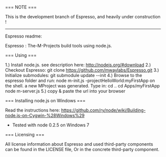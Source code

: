 === NOTE ===

This is the development branch of Espresso, and heavily under construction !


----------------------------------------------------------------------------

Espresso readme:

Espresso : The-M-Projects build tools using node.js.

=== Using ===

1.) Install node.js. see description here: http://nodejs.org/#download
2.) Checkout Espresso: git clone https://github.com/mwaylabs/Espresso.git
3.) Initialize submodules: git submodule update --init
4.) Browse to the espresso folder and run: node m-init.js -projectHelloWorld:myFirstApp on the shell.
    a new MProject was generated. Type in:
    cd ..
    cd Apps/myFirstApp
    node m-server.js
5.) copy & paste the url into your browser


=== Installing node.js on Windows ===

Read the instructions here:
https://github.com/ry/node/wiki/Building-node.js-on-Cygwin-%28Windows%29

- Tested with node 0.2.5 on Windows 7


=== Licensing ===

All license information about Espresso and used third-party components can be found in the LICENSE file,
Or in the concrete third-party component.
